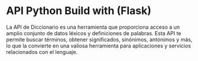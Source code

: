 # API Python Build with (Flask) 

La API de Diccionario es una herramienta que proporciona acceso a un amplio conjunto de datos léxicos y definiciones de palabras. Esta API te permite buscar términos, obtener significados, sinónimos, antónimos y más, lo que la convierte en una valiosa herramienta para aplicaciones y servicios relacionados con el lenguaje.

